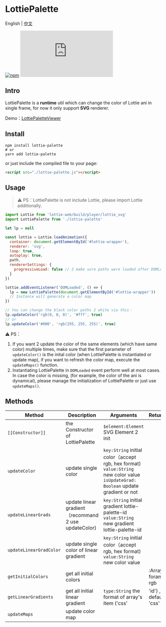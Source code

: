 # LottiePalette

English | [中文](./README.CN.md)

[![npm](https://img.shields.io/npm/v/lottie-palette)](https://www.npmjs.com/package/lottie-palette)
![GitHub file size in bytes](https://img.shields.io/github/size/Gwokhov/lottie-palette/dist/lottie-palette.js)

## Intro

LottiePalette is a **runtime** util which can change the color of Lottie ani in single frame, for now it only support **SVG** renderer.

Demo：[LottiePaletteViewer](https://gwokhov.github.io/lottie-palette-viewer/dist/)

## Install

```shell
npm install lottie-palette
# or
yarn add lottie-palette
```

or just include the compiled file to your page:

```html
<script src="./lottie-palette.js"></script>
```

## Usage

> ⚠️ PS：LottiePalette is not include Lottie, please import Lottie additionally.

```js
import Lottie from 'lottie-web/build/player/lottie_svg'
import LottiePalette from './lottie-palette'

let lp = null

const lottie = Lottie.loadAnimation({
  container: document.getElementById('#lottie-wrapper'),
  renderer: 'svg',
  loop: true,
  autoplay: true,
  path,
  rendererSettings: {
    progressiveLoad: false // 2 make sure paths were loaded after DOMLoaded event
  }
})

lottie.addEventListener('DOMLoaded', () => {
  lp = new LottiePalette(document.getElementById('#lottie-wrapper'))
  // Instance will generate a color map
})

// You can change the black color paths 2 white via this：
lp.updateColor('rgb(0, 0, 0)', '#fff', true)
// or
lp.updateColor('#000', 'rgb(255, 255, 255)', true)
```

⚠️ PS：

1. If you want 2 update the color of the same elements (which have same color) multiple times, make sure that the first parameter of `updateColor()` is the inital color (when LottiePalette is instantiated or update map), if you want to refresh the color map, execute the `updateMaps()` function.
2. Instantiating LottiePalette in `DOMLoaded` event perform well at most cases. In case the color is missing, (for example, the color of the ani is dynamical), please manage the initialization of LottiePalette or just use `updateMaps()`.

## Methods

| Method                  | Description                                           | Arguments                                                                                                                          | Returns                     |
| ----------------------- | ----------------------------------------------------- | ---------------------------------------------------------------------------------------------------------------------------------- | --------------------------- |
| `[[Constructor]]`       | the Constructor of LottiePalette                      | `$element:Element` SVG Element 2 init                                                                                              |                             |
| `updateColor`           | update single color                                   | `key:String` initial color（accept rgb, hex format)  `value:String` new color value `isUpdateGrad: Boolean` update gradient or not |                             |
| `updateLinearGrads`     | update linear gradient（recommand 2 use updateColor)  | `key:String` initial gradient lottie-palette-id `value:String` new gradient lottie-palette-id                                      |                             |
| `updateLinearGradColor` | update single color of linear gradient                | `key:String` initial color（accept rgb, hex format)  `value:String` new color value                                                |                             |
| `getInitialColors`      | get all initial colors                                |                                                                                                                                    | :Array, foramt: rgb |
| `getLinearGradients`    | get all initial linear gradient                       | `type:String` the format of array's item ('css'                                                                                          | 'id') , default: 'css'         | :Array |
| `updateMaps`            | update color map                                      |                                                                                                                                    |                             |
